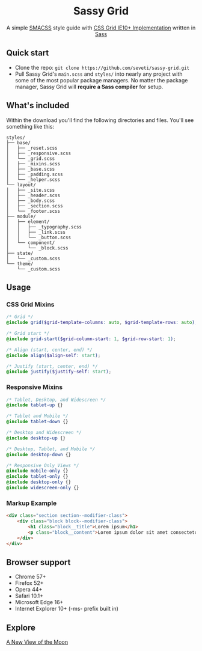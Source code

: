 <h1 align="center">Sassy Grid</h1>
<p align="center">
    A simple <a href="https://smacss.com/">SMACSS</a> style guide with <a href="https://www.w3.org/TR/2011/WD-css3-grid-layout-20110407/">CSS Grid IE10+ Implementation</a> written in <a href="https://sass-lang.com/">Sass</a>
</p>

## Quick start
* Clone the repo: `git clone https://github.com/seveti/sassy-grid.git`
* Pull Sassy Grid's `main.scss` and `styles/` into nearly any project with some of the most popular package managers. No matter the package manager, Sassy Grid will **require a Sass compiler** for setup.

## What's included
Within the download you'll find the following directories and files. You'll see something like this:
```
styles/
├── base/
│   ├── _reset.scss
│   ├── _responsive.scss
│   └── _grid.scss
│   ├── _mixins.scss
│   ├── _base.scss
│   ├── _padding.scss
│   └── _helper.scss
└── layout/
│   ├── _site.scss
│   ├── _header.scss
│   ├── _body.scss
│   ├── _section.scss
│   └── _footer.scss
├── module/
│   ├── element/
│   │   ├── _typography.scss
│   │   ├── _link.scss
│   │   └── _button.scss
│   └── component/
│       └── _block.scss
├── state/
│   └── _custom.scss
└── theme/
    └── _custom.scss
```

## Usage
### CSS Grid Mixins
```scss
/* Grid */
@include grid($grid-template-columns: auto, $grid-template-rows: auto);

/* Grid start */
@include grid-start($grid-column-start: 1, $grid-row-start: 1);

/* Align (start, center, end) */
@include align($align-self: start);

/* Justify (start, center, end) */
@include justify($justify-self: start);
```

### Responsive Mixins
```scss
/* Tablet, Desktop, and Widescreen */
@include tablet-up {}

/* Tablet and Mobile */
@include tablet-down {}

/* Desktop and Widescreen */
@include desktop-up {}

/* Desktop, Tablet, and Mobile */
@include desktop-down {}

/* Responsive Only Views */
@include mobile-only {}
@include tablet-only {}
@include desktop-only {}
@include widescreen-only {}
```

### Markup Example
```html
<div class="section section--modifier-class">
    <div class="block block--modifier-class">
        <h1 class="block__title">Lorem ipsum</h1>
        <p class="block__content">Lorem ipsum dolor sit amet consectetur adipisicing elit.</div>
    </div>
</div>
```

## Browser support
* Chrome 57+
* Firefox 52+
* Opera 44+
* Safari 10.1+
* Microsoft Edge 16+
* Internet Explorer 10+ (-ms- prefix built in)

## Explore
[A New View of the Moon](https://www.youtube.com/watch?v=XCrJ3NflOpE)